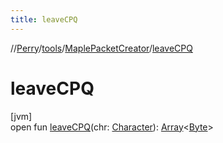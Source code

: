 ```yaml
---
title: leaveCPQ
---
```

//[Perry](../../../index.html)/[tools](../index.html)/[MaplePacketCreator](index.html)/[leaveCPQ](leave-c-p-q.html)



# leaveCPQ



[jvm]\
open fun [leaveCPQ](leave-c-p-q.html)(chr: [Character](../../client/-character/index.html)): [Array](https://kotlinlang.org/api/latest/jvm/stdlib/kotlin/-array/index.html)<[Byte](https://kotlinlang.org/api/latest/jvm/stdlib/kotlin/-byte/index.html)>




